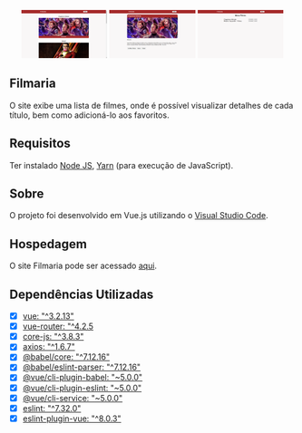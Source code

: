 <p align="center">
    <img alt="DevPost" src="https://raw.githubusercontent.com/LuisGuilhermeCipriani/Projeto-FIlmes/main/screens/Screenshot01.png" width="30%">
    <img alt="DevPost" src="https://raw.githubusercontent.com/LuisGuilhermeCipriani/Projeto-FIlmes/main/screens/Screenshot02.png" width="30%">
    <img alt="DevPost" src="https://raw.githubusercontent.com/LuisGuilhermeCipriani/Projeto-FIlmes/main/screens/Screenshot03.png" width="30%">
</p>

## Filmaria

O site exibe uma lista de filmes, onde é possível visualizar detalhes de cada título, bem como adicioná-lo aos favoritos.

## Requisitos

Ter instalado [Node JS](https://nodejs.org/en/), [Yarn](https://yarnpkg.com/lang/en/) (para execução de JavaScript).

## Sobre

O projeto foi desenvolvido em Vue.js utilizando o [Visual Studio Code](https://code.visualstudio.com/).

## Hospedagem

O site Filmaria pode ser acessado [aqui](filmaria-curso-vue.netlify.app).

## Dependências Utilizadas

- [x] [vue: "^3.2.13"](https://www.npmjs.com/package/vue/v/3.2.13)
- [x] [vue-router: "^4.2.5](https://www.npmjs.com/package/vue-router)
- [x] [core-js: "^3.8.3"](https://www.npmjs.com/package/core-js/v/3.8.3)
- [x] [axios: "^1.6.7"](https://www.npmjs.com/package/axios)
- [x] [@babel/core: "^7.12.16"](https://www.npmjs.com/package/@babel/core/v/7.12.16)
- [x] [@babel/eslint-parser: "^7.12.16"](https://www.npmjs.com/package/@babel/eslint-parser)
- [x] [@vue/cli-plugin-babel: "~5.0.0"](https://www.npmjs.com/package/@vue/cli-plugin-babel/v/5.0.0)
- [x] [@vue/cli-plugin-eslint: "~5.0.0"](https://www.npmjs.com/package/@vue/cli-plugin-eslint)
- [x] [@vue/cli-service: "~5.0.0"](https://www.npmjs.com/package/@vue/cli-service?activeTab=versions)
- [x] [eslint: "^7.32.0"](https://www.npmjs.com/package/eslint/v/7.32.0)
- [x] [eslint-plugin-vue: "^8.0.3"](https://www.npmjs.com/package/eslint-plugin-vue?activeTab=versions)
